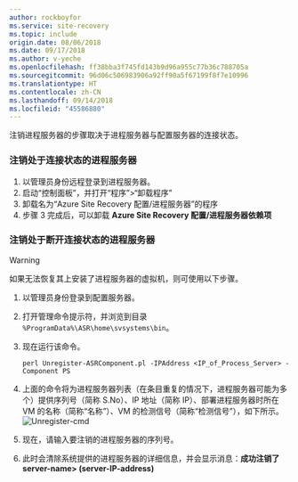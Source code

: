 ```yaml
---
author: rockboyfor
ms.service: site-recovery
ms.topic: include
origin.date: 08/06/2018
ms.date: 09/17/2018
ms.author: v-yeche
ms.openlocfilehash: ff38bba3f745fd143b9d96a955c77b36c788705a
ms.sourcegitcommit: 96d06c506983906a92ff90a5f67199f8f7e10996
ms.translationtype: HT
ms.contentlocale: zh-CN
ms.lasthandoff: 09/14/2018
ms.locfileid: "45586880"
---
```

注销进程服务器的步骤取决于进程服务器与配置服务器的连接状态。

### <a name="unregister-a-process-server-that-is-in-a-connected-state"></a>注销处于连接状态的进程服务器

1. 以管理员身份远程登录到进程服务器。
2. 启动“控制面板”，并打开“程序”>“卸载程序”
3. 卸载名为“Azure Site Recovery 配置/进程服务器”的程序
4. 步骤 3 完成后，可以卸载 **Azure Site Recovery 配置/进程服务器依赖项**

### <a name="unregister-a-process-server-that-is-in-a-disconnected-state"></a>注销处于断开连接状态的进程服务器

> [!WARNING]
> 如果无法恢复其上安装了进程服务器的虚拟机，则可使用以下步骤。

1. 以管理员身份登录到配置服务器。
2. 打开管理命令提示符，并浏览到目录 `%ProgramData%\ASR\home\svsystems\bin`。
3. 现在运行该命令。

    ```
    perl Unregister-ASRComponent.pl -IPAddress <IP_of_Process_Server> -Component PS
    ```
4. 上面的命令将为进程服务器列表（在条目重复的情况下，进程服务器可能为多个）提供序列号（简称 S.No）、IP 地址（简称 IP）、部署进程服务器时所在 VM 的名称（简称“名称”）、VM 的检测信号（简称“检测信号”），如下所示。
    ![Unregister-cmd](media/site-recovery-vmware-unregister-process-server/Unregister-cmd.PNG)
5. 现在，请输入要注销的进程服务器的序列号。
6. 此时会清除系统提供的进程服务器的详细信息，并会显示消息：**成功注销了 server-name> (server-IP-address)**
<!--Update_Description: wording update-->